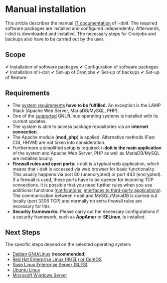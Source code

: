 # Manual installation

This article describes the manual [IT documentation](../../glossary.md) of i-doit. The required software packages are installed and configured independently. Afterwards, i-doit is downloaded and installed. The necessary steps for Cronjobs and backups also have to be carried out by the user.

## Scope

✔ Installation of software packages
✔ Configuration of software packages
✔ Installation of i-doit
✔ Set-up of Cronjobs
✔ Set-up of backups
✔ Set-up of Restore

## Requirements

*   The [system requirements](../system-requirements.md) **have to be fulfilled**. An exception is the LAMP Stack (Apache Web Server, MariaDB/MySQL, PHP).
*   One of the [supported](../system-requirements.md) GNU/Linux operating systems is installed with its current updates.
*   The system is able to access package repositories via an **internet connection**.
*   The Apache module (**mod_php**) is applied. Alternative methods (Fast CGI, HHVM) are not taken into consideration.
*   Furthermore a simplified setup is required: **i-doit is the main application** of the system and Apache Web Server, PHP as well as MariaDB/MySQL are installed locally.
*   **Firewall rules and open ports:** i-doit is a typical web application, which means that i-doit is accessed via web browser for basic functionality. This usually happens via port 80 (unencrypted) or port 443 (encrypted). If a firewall is used, these ports have to be opened for incoming TCP connections. It is possible that you need further rules when you use additional functions ([notifications](../../evaluation/notifications.md), [interfaces to third-party applications](../../automation-and-integration/index.md)). The communication between i-doit and MySQL/MariaDB is carried out locally (port 3306 TCP) and normally no extra firewall rules are necessary for this.
*   **Security frameworks:** Please carry out the necessary configurations if a security framework, such as **AppAmor** or **SELinux**, is installed.

## Next Steps

The specific steps depend on the selected operating system:

*   [Debian GNU/Linux](debian.md) (**recommended**)
*   [Red Hat Enterprise Linux (RHEL) or CentOS](red-hat-enterprise-linux/index.md)
*   [Suse Linux Enterprise Server (SLES)](suse-linux-enterprise-server.md)
*   [Ubuntu Linux](ubuntu-linux/index.md)
*   [Microsoft Windows Server](microsoft-windows-server.md)